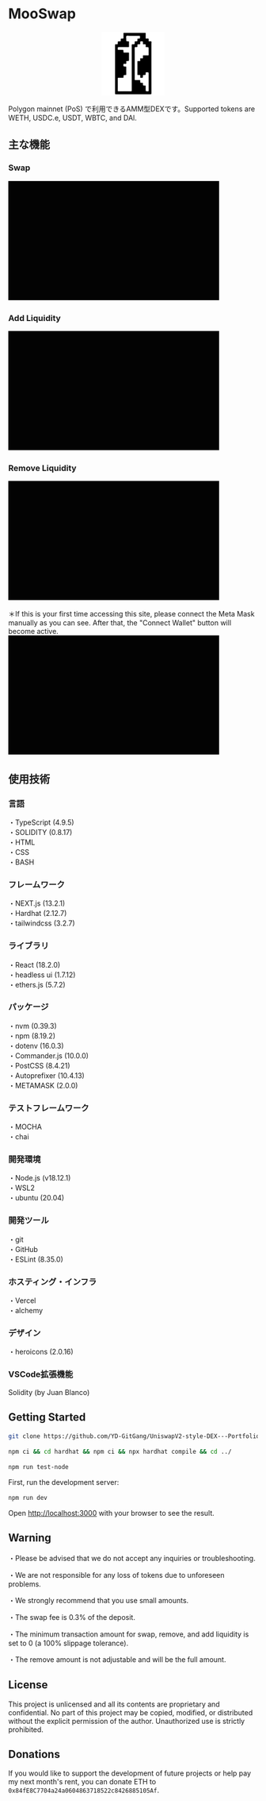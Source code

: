 # MooSwap
<p align="center">
  <a href="https://mooswap-finance.vercel.app">
      <img src="public/dex_logo_v4.svg" height="128">
  </a>
</p>
Polygon mainnet (PoS) で利用できるAMM型DEXです。Supported tokens are WETH, USDC.e, USDT, WBTC, and DAl.

## 主な機能
### Swap
![GIF demo swap](public/img/swap.gif)

### Add Liquidity
![GIF demo add liquidity](public/img/add_liquidity.gif)

### Remove Liquidity
![GIF demo remove liquidity](public/img/remove_liquidity.gif)

＊If this is your first time accessing this site, please connect the Meta Mask manually as you can see. After that, the "Connect Wallet" button will become active.
![GIF demo connect wallet](public/img/connect_wallet.gif)

## 使用技術
### 言語  
・TypeScript (4.9.5)  
・SOLIDITY (0.8.17)  
・HTML  
・CSS  
・BASH  
### フレームワーク  
・NEXT.js (13.2.1)  
・Hardhat (2.12.7)  
・tailwindcss (3.2.7)  
### ライブラリ  
・React (18.2.0)  
・headless ui (1.7.12)  
・ethers.js (5.7.2)  
### パッケージ  
・nvm (0.39.3)  
・npm (8.19.2)  
・dotenv (16.0.3)  
・Commander.js (10.0.0)  
・PostCSS (8.4.21)  
・Autoprefixer (10.4.13)  
・METAMASK (2.0.0)  
### テストフレームワーク  
・MOCHA  
・chai  
### 開発環境  
・Node.js (v18.12.1)  
・WSL2  
・ubuntu (20.04)  
### 開発ツール  
・git  
・GitHub  
・ESLint (8.35.0)  
### ホスティング・インフラ  
・Vercel  
・alchemy  
### デザイン  
・heroicons (2.0.16)  
### VSCode拡張機能  
Solidity (by Juan Blanco)

## Getting Started

```bash
git clone https://github.com/YD-GitGang/UniswapV2-style-DEX---Portfolio---.git
```

```bash
npm ci && cd hardhat && npm ci && npx hardhat compile && cd ../ 
```

```bash
npm run test-node 
```

First, run the development server:

```bash
npm run dev
```

Open [http://localhost:3000](http://localhost:3000) with your browser to see the result.

## Warning

・Please be advised that we do not accept any inquiries or troubleshooting.

・We are not responsible for any loss of tokens due to unforeseen problems.

・We strongly recommend that you use small amounts.

・The swap fee is 0.3% of the deposit.

・The minimum transaction amount for swap, remove, and add liquidity is set to 0 (a 100% slippage tolerance).

・The remove amount is not adjustable and will be the full amount.


## License

This project is unlicensed and all its contents are proprietary and confidential. No part of this project may be copied, modified, or distributed without the explicit permission of the author. Unauthorized use is strictly prohibited.

## Donations

If you would like to support the development of future projects or help pay my next month's rent, you can donate ETH to `0x84fE8C7704a24a0604863718522c8426885105Af`.